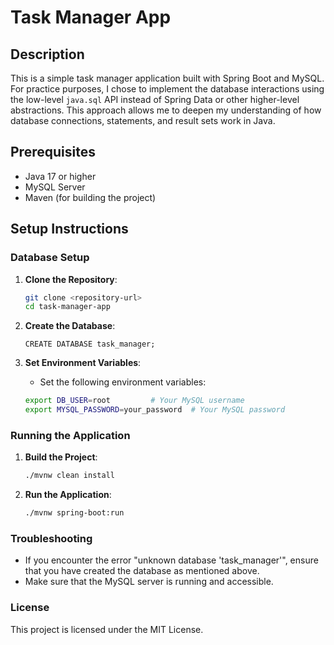 # Task Manager App

## Description
This is a simple task manager application built with Spring Boot and MySQL. For practice purposes, I chose to implement the database interactions using the low-level `java.sql` API instead of Spring Data or other higher-level abstractions. This approach allows me to deepen my understanding of how database connections, statements, and result sets work in Java.

## Prerequisites
- Java 17 or higher
- MySQL Server
- Maven (for building the project)

## Setup Instructions

### Database Setup
1. **Clone the Repository**:
   ```bash
   git clone <repository-url>
   cd task-manager-app
   ```

2. **Create the Database**:
   ```mysql
   CREATE DATABASE task_manager;
   ```

3. **Set Environment Variables**:
    - Set the following environment variables:
   ```bash
   export DB_USER=root         # Your MySQL username
   export MYSQL_PASSWORD=your_password  # Your MySQL password
   ```

### Running the Application
1. **Build the Project**:
   ```bash
   ./mvnw clean install
   ```

2. **Run the Application**:
   ```bash
   ./mvnw spring-boot:run
   ```

### Troubleshooting
- If you encounter the error "unknown database 'task_manager'", ensure that you have created the database as mentioned above.
- Make sure that the MySQL server is running and accessible.

### License
This project is licensed under the MIT License.